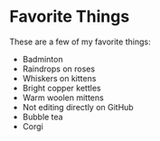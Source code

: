 # Favorite Things

These are a few of my favorite things:

- Badminton
- Raindrops on roses
- Whiskers on kittens
- Bright copper kettles
- Warm woolen mittens
- Not editing directly on GitHub
- Bubble tea
- Corgi
